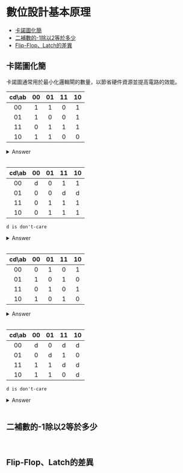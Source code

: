 # 數位設計基本原理

- [卡諾圖化簡](#1-1)
- [二補數的-1除以2等於多少](#1-2)
- [Flip-Flop、Latch的差異](#1-3)

<h2 id="1-1">卡諾圖化簡</h2>
卡諾圖通常用於最小化邏輯閘的數量，以節省硬件資源並提高電路的效能。

|  cd\ab  |  00  |  01  |  11  |  10  |
|:-------:|:----:|:----:|:----:|:----:|
| 00      |  1   |  1   |  0   |  1   |
| 01      |  1   |  0   |  0   |  1   |
| 11      |  0   |  1   |  1   |  1   |
| 10      |  1   |  1   |  0   |  0   |

<details>
    <summary>Answer</summary>
    <code>out = (~a & ~d) + (~b & ~c) + (~a & b & c) + (a & c & d)</code>
</details> <br>

|  cd\ab  |  00  |  01  |  11  |  10  |
|:-------:|:----:|:----:|:----:|:----:|
| 00      |  d   |  0   |  1   |  1   |
| 01      |  0   |  0   |  d   |  d   |
| 11      |  0   |  1   |  1   |  1   |
| 10      |  0   |  1   |  1   |  1   |

```d is don't-care```
<details>
    <summary>Answer</summary>
    <code>out = a + (~b & c)</code>
</details> <br>

|  cd\ab  |  00  |  01  |  11  |  10  |
|:-------:|:----:|:----:|:----:|:----:|
| 00      |  0   |  1   |  0   |  1   |
| 01      |  1   |  0   |  1   |  0   |
| 11      |  0   |  1   |  0   |  1   |
| 10      |  1   |  0   |  1   |  0   |

<details>
    <summary>Answer</summary>
    <code>out = ((a ^ b) & ~(c ^ d)) + ((c ^ d) & ~(a ^ b))</code>
</details> <br>

|  cd\ab  |  00  |  01  |  11  |  10  |
|:-------:|:----:|:----:|:----:|:----:|
| 00      |  d   |  0   |  d   |  d   |
| 01      |  0   |  d   |  1   |  0   |
| 11      |  1   |  1   |  d   |  d   |
| 10      |  1   |  1   |  0   |  d   |

```d is don't-care```
<details>
    <summary>Answer</summary>
    <code>out = (c & d) + (c & ~d & ~a) + (~c & d & b) + (~c & ~d & a)</code>
</details> <br>

<h2 id="1-2">二補數的-1除以2等於多少</h2>

<br>

<h2 id="1-3">Flip-Flop、Latch的差異</h2>

<br>
